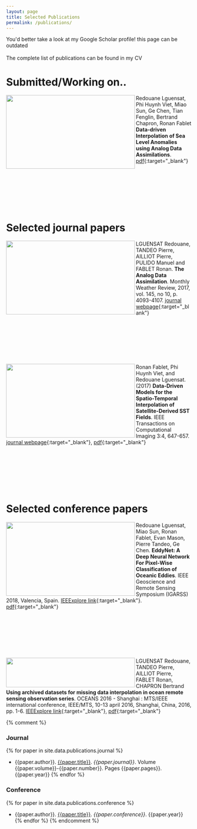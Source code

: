 ```yaml
---
layout: page
title: Selected Publications
permalink: /publications/
---
```


You'd better take a look at my Google Scholar profile! this page can be outdated
<br><br>
The complete list of publications can be found in my CV

# Submitted/Working on..

<img align="left" src="https://raw.githubusercontent.com/redouanelg/redouanelg.github.io/master/images/publicationimages/slainterp.png" width="350" height="200"> Redouane Lguensat, Phi Huynh Viet, Miao Sun, Ge Chen, Tian Fenglin, Bertrand Chapron, Ronan Fablet 
**Data-driven Interpolation of Sea Level Anomalies using Analog Data Assimilations**. [pdf](https://hal.archives-ouvertes.fr/hal-01609851){:target="_blank"}

<br><br>
<br><br>
<br><br>

# Selected journal papers

<img align="left" src="https://raw.githubusercontent.com/redouanelg/redouanelg.github.io/master/images/publicationimages/analog.png" width="350" height="200"> LGUENSAT Redouane, TANDEO Pierre, AILLIOT Pierre, PULIDO Manuel and FABLET Ronan. **The Analog Data Assimilation**. Monthly Weather Review, 2017, vol. 145, no 10, p. 4093-4107. [journal webpage](http://journals.ametsoc.org/doi/abs/10.1175/MWR-D-16-0441.1){:target="_blank"}

<br><br>
<br><br>
<br><br>

<img align="left" src="https://raw.githubusercontent.com/redouanelg/redouanelg.github.io/master/images/publicationimages/ieeeTCI.png" width="350" height="200"> Ronan Fablet, Phi Huynh Viet, and Redouane Lguensat. (2017) **Data-Driven Models for the Spatio-Temporal Interpolation of Satellite-Derived SST Fields**. IEEE Transactions on Computational Imaging 3:4, 647-657. [journal webpage](http://ieeexplore.ieee.org/document/8025578/){:target="_blank"}, [pdf](https://www.researchgate.net/publication/319474901_Data-driven_Models_for_the_Spatio-Temporal_Interpolation_of_satellite-derived_SST_Fields){:target="_blank"}

<br><br>
<br><br>
<br><br>

# Selected conference papers

<img align="left" src="https://raw.githubusercontent.com/redouanelg/redouanelg.github.io/master/images/publicationimages/eddynet.jpeg" width="350" height="200"> Redouane Lguensat, Miao Sun, Ronan Fablet, Evan Mason, Pierre Tandeo, Ge Chen. **EddyNet: A Deep Neural Network For Pixel-Wise Classification of Oceanic Eddies**. IEEE Geoscience and Remote Sensing Symposium (IGARSS) 2018, Valencia, Spain. [IEEExplore link](https://ieeexplore.ieee.org/document/8518411){:target="_blank"}. [pdf](https://arxiv.org/abs/1711.03954){:target="_blank"}

<br><br>
<br><br>
<br><br>

<img align="left" src="https://raw.githubusercontent.com/redouanelg/redouanelg.github.io/master/images/publicationimages/oceans2016.PNG" width="350" height="80"> LGUENSAT Redouane, TANDEO Pierre, AILLIOT Pierre, FABLET Ronan, CHAPRON Bertrand
**Using archived datasets for missing data interpolation in ocean remote sensing observation series**. OCEANS 2016 - Shanghai : MTS/IEEE international conference, IEEE/MTS, 10-13 april 2016, Shanghai, China, 2016, pp. 1-6. [IEEExplore link](http://ieeexplore.ieee.org/document/7485433/){:target="_blank"}, [pdf](https://portail.telecom-bretagne.eu/publi/public/fic_download.jsp?id=65287){:target="_blank"}




{% comment %}
### Journal
{% for paper in site.data.publications.journal %}
 * {{paper.author}}. [{{paper.title}}]({{paper.url}}). *{{paper.journal}}*. Volume {{paper.volume}}-{{paper.number}}. Pages {{paper.pages}}. {{paper.year}}
{% endfor %}
### Conference
{% for paper in site.data.publications.conference %}
 * {{paper.author}}. [{{paper.title}}]({{paper.url}}). *{{paper.conference}}*. {{paper.year}}
{% endfor %}
{% endcomment %}
